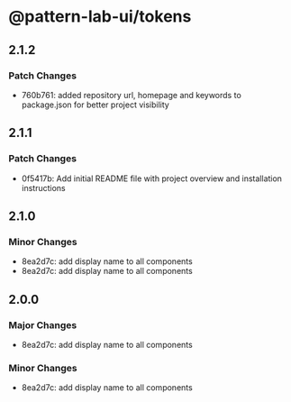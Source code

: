 # @pattern-lab-ui/tokens

## 2.1.2

### Patch Changes

- 760b761: added repository url, homepage and keywords to package.json for better project visibility

## 2.1.1

### Patch Changes

- 0f5417b: Add initial README file with project overview and installation instructions

## 2.1.0

### Minor Changes

- 8ea2d7c: add display name to all components
- 8ea2d7c: add display name to all components

## 2.0.0

### Major Changes

- 8ea2d7c: add display name to all components

### Minor Changes

- 8ea2d7c: add display name to all components
